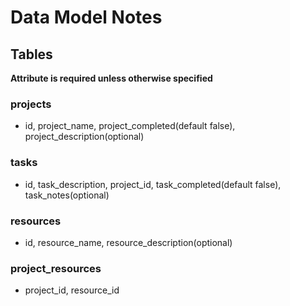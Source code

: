 # Data Model Notes

## Tables
**Attribute is required unless otherwise specified**

### projects
- id, project_name, project_completed(default false), project_description(optional) 

### tasks
- id, task_description, project_id, task_completed(default false), task_notes(optional)

### resources
- id, resource_name, resource_description(optional)

### project_resources
- project_id, resource_id
